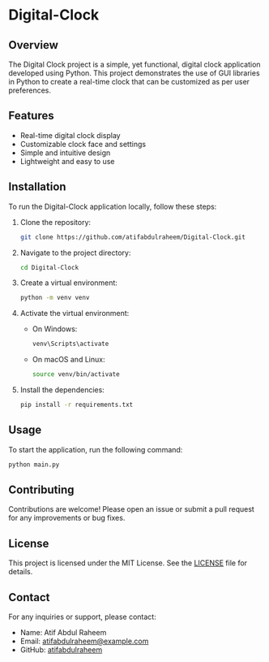 # Digital-Clock

## Overview

The Digital Clock project is a simple, yet functional, digital clock application developed using Python. This project demonstrates the use of GUI libraries in Python to create a real-time clock that can be customized as per user preferences.

## Features
- Real-time digital clock display
- Customizable clock face and settings
- Simple and intuitive design
- Lightweight and easy to use

## Installation
To run the Digital-Clock application locally, follow these steps:

1. Clone the repository:
    ```bash
    git clone https://github.com/atifabdulraheem/Digital-Clock.git
    ```

2. Navigate to the project directory:
    ```bash
    cd Digital-Clock
    ```

3. Create a virtual environment:
    ```bash
    python -m venv venv
    ```

4. Activate the virtual environment:
    - On Windows:
      ```bash
      venv\Scripts\activate
      ```
    - On macOS and Linux:
      ```bash
      source venv/bin/activate
      ```

5. Install the dependencies:
    ```bash
    pip install -r requirements.txt
    ```

## Usage
To start the application, run the following command:
```bash
python main.py
```

## Contributing
Contributions are welcome! Please open an issue or submit a pull request for any improvements or bug fixes.

## License
This project is licensed under the MIT License. See the [LICENSE](LICENSE) file for details.

## Contact
For any inquiries or support, please contact:
- Name: Atif Abdul Raheem
- Email: atifabdulraheem@example.com
- GitHub: [atifabdulraheem](https://github.com/atifabdulraheem)
```

